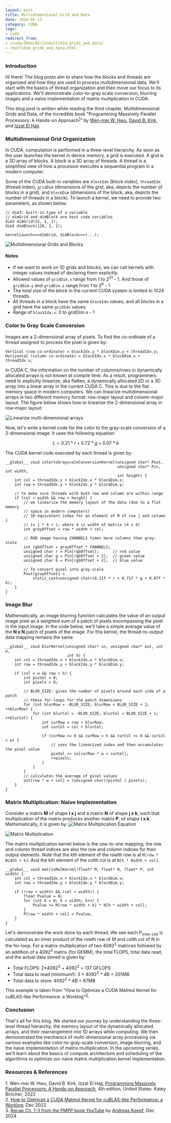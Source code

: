```yaml
---
layout: post
title: Multidimensional Grid and Data
date: 2024-05-13
category: CUDA
tags:
- cuda
redirect_from:
- /cuda/2024/05/13/multidim_grids_and_data/
- /multidim_grids_and_data.html
---
```


### **Introduction**
Hi there! The blog posts aim to share how the blocks and threads
are organized and how they are used to process multidimensional data.
We'll start with the basics of thread organization and then move our
focus to its applications. We'll demonstrate color-to-gray scale conversion,
blurring images and a
naive implementation of matrix multiplication in CUDA.

This blog post is written while reading the third chapter,
Multidimensional Grids and Data, of the incredible book
"Programming Massively Parallel Processors:
A Hands-on Approach<sup>[1](#link1)</sup>" by [Wen-mei W. Hwu](https://scholar.google.com/citations?user=ohjQPx8AAAAJ&hl=en), [David B. Kirk](https://scholar.google.com/citations?user=fMbArPwAAAAJ&hl=en), and [Izzat El Hajj](https://scholar.google.com/citations?user=_VVw504AAAAJ&hl=en).

### **Multidimensional Grid Organization**
In CUDA, computation is performed in a three-level hierarchy.
As soon as the user launches the kernel in device memory, a grid is
executed. A grid is a 3D array of blocks. A block is a 3D array of
threads. A thread is a simplified view of how a processor executes
a sequential program in a modern computer.

Some of the CUDA built-in variables are `blockIdx` (block index),
`threadIdx` (thread index), `gridDim` (dimensions of the grid, aka,
depicts the number of blocks in a grid), and `blockDim` (dimensions of
the block, aka, depicts the number of threads in a block).
To launch a kernel, we need to provide two parameters, as shown below:

```cuda
// dim3: built-in type of a variable
// dimGrid and dimBlock are host code variables
dim3 dimGrid(32, 1, 1);
dim3 dimBlock(128, 1, 1);

kernelLaunch<<<dimGrid, dimBlock>>>(...);
```

<img alt="Multidimensional Grids and Blocks" src="/assets/CUDA/kernel_launch.png" class="center" >

#### **Notes**
- If we want to work on 1D grids and blocks, we can call kernels with
integer values instead of declaring them explicitly.
- Allowed values of `gridDim.x` range from 1 to 2<sup>31</sup> - 1.
And those of `gridDim.y` and `gridDim.z` range from 1 to 2<sup>6</sup> - 1
- The total size of the block in the current CUDA system is limited to 1024 threads.
- All threads in a block have the same `blockIdx` values,
and all blocks in a grid have the same `gridIdx` values.
- Range of `blockIdx.x`: 0 to gridDim.x - 1

### **Color to Gray Scale Conversion**
Images are a 2-dimensional array of pixels. To find the co-ordinate
of a thread assigned to process the pixel is given by:
```cuda
Vertical (row co-ordinate) = blockIdx.y * blockDim.y + threadIdx.y;
Horizontal (column co-ordinate) = blockIdx.x * blockDim.x + threadIdx.x;
```
In CUDA C, the information on the number of columns/rows in
dynamically allocated arrays is not known at compile time. As a result,
programmers need to explicitly linearize, aka flatten, a dynamically allocated
2D or a 3D array into a linear array in the current CUDA C.
This is due to the flat memory space in modern computers.
We can linearize multidimensional arrays in two different
memory format: row-major layout and
column-major layout. The figure below shows how to linearize the
2-dimensional array in row-major layout:

<img alt="Linearize multi-dimensional arrays" src="/assets/CUDA/linearize.png" class="center" >

Now, let's write a kernel code for the color to the gray-scale conversion
of a 2-dimensional image. It uses the following equation:
```math
L = 0.21*r + 0.72*g + 0.07*b
```
The CUDA kernel code executed by each thread is given by:
```cuda
__global__ void colortoGrayscaleConversionKernel(unsigned char* Pout,
                                                 unsigned char* Pin, int width,
                                                 int height) {
    int col = threadIdx.x + blockIdx.x * blockDim.x;
    int row = threadIdx.y + blockIdx.y * blockDim.y;

    // to make sure threads with both row and column are within range
    if (col < width && row < height) {
        // we linearize the memory layout of the data (due to a flat memory
        // space in modern computers)
        // 1D equivalent index for an element of M of row j and column i
        // is j * 4 + i; where 4 is width of matrix (4 x 4)
        int grayOffset = row * width + col;

        // RGB image having CHANNELS times more columns than gray-scale
        int rgbOffset = grayOffset * CHANNELS;
        unsigned char r = Pin[rgbOffset];      // red value
        unsigned char g = Pin[rgbOffset + 1];  // green value
        unsigned char b = Pin[rgbOffset + 2];  // blue value

        // To convert pixel into gray-scale
        Pout[grayOffset] =
            static_cast<unsigned char>(0.21f * r + 0.71f * g + 0.07f * b);
    }
}
```

### **Image Blur**
Mathematically, an image blurring function calculates the value of an
output image pixel as a weighted sum of a patch of pixels encompassing
the pixel in the input image. In the code below, we'll take a simple
average value of the **N x N** patch of pixels of the image. For this kernel,
the thread-to-output data mapping remains the same.
```cuda
__global__ void blurKernel(unsigned char* in, unsigned char* out, int w,
                           int h) {
    int col = threadIdx.x + blockIdx.x * blockDim.x;
    int row = threadIdx.y + blockIdx.y * blockDim.y;

    if (col < w && row < h) {
        int pixVal = 0;
        int pixels = 0;

        // BLUR_SIZE: gives the number of pixels around each side of a patch
        // these for-loops for the patch dimensions
        for (int blurRow = -BLUR_SIZE; blurRow < BLUR_SIZE + 1; ++blurRow) {
            for (int blurCol = -BLUR_SIZE; blurCol < BLUR_SIZE + 1; ++blurCol) {
                int curRow = row + blurRow;
                int curCol = col + blurCol;

                if (curRow >= 0 && curRow < h && curCol >= 0 && curCol < w) {
                    // uses the linearized index and then accumulates the pixel value
                    pixVal += in[curRow * w + curCol];
                    ++pixels;
                }
            }
        }
        // calculates the average of pixel values
        out[row * w + col] = (unsigned char)(pixVal / pixels);
    }
}
```

### **Matrix Multiplication: Naive Implementation**
Consider a matrix **M** of shape **i x j** and a matrix **N** of
shape **j x k**, such that multiplication of the matrix produces another
matrix **P**, of shape **i x k**. Mathematically, it is given by:
<img alt="Matrix Multiplication Equation" src="/assets/CUDA/mm_formula.png" class="center" >

<img alt="Matrix Multiplication" src="/assets/CUDA/matrix_multiplication.png" class="center" >

The matrix multiplication kernel below is the one-to-one mapping;
the row and column thread indices are also
the row and column indices for their output elements.
Note that the kth element of
the rowth row is at `M[row * Width + k]`.
And the kth element of the colth col is at `N[k * Width + col]`.
```cuda
__global__ void matrixMulKernel(float* M, float* N, float* P, int width) {
    int col = threadIdx.x + blockIdx.x * blockDim.x;
    int row = threadIdx.y + blockIdx.y * blockDim.y;

    if ((row < width) && (col < width)) {
        float Pvalue = 0;
        for (int k = 0; k < width; k++) {
            Pvalue += M[row * width + k] * N[k * width + col];
        }
        P[row * width + col] = Pvalue;
    }
}
```
Let's demonstrate the work done by each thread. We see each P<sub>(row, col)</sub>
is calculated as an inner product of the rowth row of M and
colth col of N in the for-loop.
For a matrix multiplication of two 4092<sup>2</sup> matrices followed by an
addition of a 4092<sup>2</sup> matrix (for GEMM),
the total FLOPS, total data read, and the actual data stored is given by:
- Total FLOPS: 2*4092<sup>3</sup> + 4092<sup>2</sup> = 137 GFLOPS
- Total data to read (minimum!): 3 * 4092<sup>2</sup> * 4B = 201MB
- Total data to store: 4092<sup>2</sup> * 4B = 67MB

This example is taken from
"How to Optimize a CUDA Matmul Kernel for cuBLAS-like Performance: a Worklog"<sup>[2](#link2)</sup>.

### **Conclusion**
That's all for this blog. We started our journey by understanding the three-level
thread hierarchy, the memory layout of the dynamically allocated arrays, and their
rearrangement into 1D arrays while computing. We then demonstrated the mechanics of
multi-dimensional array processing via various examples like color-to-gray-scale conversion,
image blurring, and the naive implementation of matrix multiplication. In the upcoming series,
we'll learn about the basics of compute architecture and scheduling of the algorithms
to optimize our naive matrix multiplication kernel implementation.

### **Resources & References**
<a id="link1">1</a>. Wen-mei W. Hwu, David B. Kirk, Izzat El Hajj, [Programming Massively Parallel Processors: A Hands-on Approach](https://www.amazon.in/Programming-Massively-Parallel-Processors-Hands/dp/0323912311), 4th edition, United States: Katey Birtcher; 2022 \
<a id="link2">2</a>. [How to Optimize a CUDA Matmul Kernel for cuBLAS-like Performance: a Worklog](https://siboehm.com/articles/22/CUDA-MMM); Dec 2022 \
<a id="link3">3</a>. [Recap Ch. 1-3 from the PMPP book YouTube](https://youtu.be/NQ-0D5Ti2dc) by [Andreas Koepf](https://twitter.com/neurosp1ke); Dec 2024
